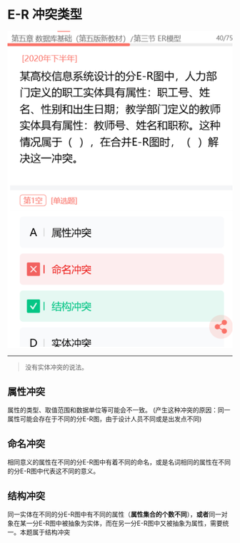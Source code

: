 # E-R 冲突类型

![image-20250913110133551](../../img/image-20250913110133551.png)

---

> 没有实体冲突的说法。

## 属性冲突

属性的类型、取值范围和数据单位等可能会不一致。
(产生这种冲突的原因：同一属性可能会存在于不同的分E-R图，由于设计人员不同或是出发点不同)

## 命名冲突

相同意义的属性在不同的分E-R图中有着不同的命名，或是名词相同的属性在不同的分E-R图中代表这不同的意义。

## 结构冲突

同一实体在不同的分E-R图中有不同的属性（**属性集合的个数不同**），**或者**同一对象在某一分E-R图中被抽象为实体，而在另一分E-R图中又被抽象为属性，需要统一。本题属于结构冲突
